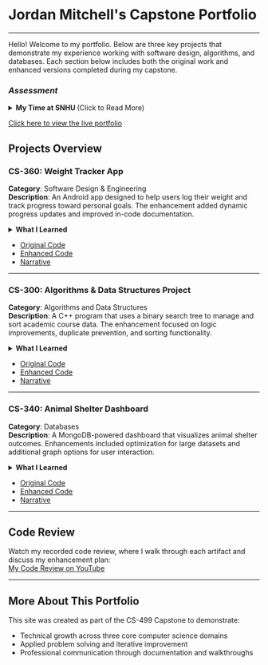 # Jordan Mitchell's Capstone Portfolio

---

Hello! Welcome to my portfolio. Below are three key projects that demonstrate my experience working with software design, algorithms, and databases. Each section below includes both the original work and enhanced versions completed during my capstone.

### **_Assessment_**
<details> <summary><strong> My Time at SNHU </strong> (Click to Read More)</summary> <br>

Over the course of this program, I’ve grown a lot as a developer. Coming into it, I had some basic coding experience, but I didn’t fully understand how to build real, usable software. Through each class and project, I’ve been able to take what I’ve learned and apply it in more hands on ways. This final capstone gave me a great opportunity to pull everything together and reflect on how much I’ve improved and where I want to go from here.

One of the biggest things I’ve learned is how important it is to connect with others. While I didn’t get to collaborate on coding projects with my peers, the discussion boards were really helpful for sharing and hearing new ideas. Communicating clearly and taking feedback in stride have made a big difference in how I approach problems. I’ve also gotten a lot better at writing clean, readable code. Adding comments that actually help someone understand what’s going on, using good structure, and thinking about how others might read or use my code are all things I’ve practiced throughout the program.

Another key area I’ve developed is how I communicate technical ideas. Whether it’s explaining how a function works or writing a summary for a user or mock stakeholders, I’ve had lots of chances to practice getting my point across without being overly complicated. My artifact narratives and the code review video especially helped me practice being more confident and clear when talking about my work and thought processes.

When it comes to solving problems with code, I’ve learned how to think things through more carefully. Using pseudocode first really helps break down bigger tasks into smaller steps. I’ve also become more comfortable choosing the right data structures and understanding how to balance performance with simplicity. The CS-300 project especially challenged me to come up with a logic structure that not only worked, but made sense to someone reading the code.

I’ve also gained more experience using professional tools and techniques. I’ve learned how to follow a software development process from planning to testing, and how to write code that meets certain standards. I spent time reviewing and improving my work to make it more efficient and easier to understand. That process showed me the value of slowing down to really think about each part of the program.

Security was something I thought of, but didn't know how to approach at first. Now I understand how deeply important it is. I’ve learned to look for vulnerabilities, validate inputs, and avoid risky coding practices. I also think more carefully now about how a program handles sensitive data or how even minor user actions can affect the system. These are things I know I’ll carry forward in future projects, as they are not things you should ever stop doing.

Looking at all three of my artifacts together, I think they give a good picture of what I can do. The weight tracker app shows how I can build software that’s useful and easy to use. The algorithms project highlights my ability to write and improve complex, logic-heavy code. The animal shelter dashboard is an example of how I can work with real data, visualize it, and turn it into something meaningful. Each one touches on different parts of what I’ve learned in this program, and I’m proud of how they came out.

Putting this portfolio together helped me realize how far I’ve come. It’s also made me excited to keep learning. I want to keep growing as a developer, improve my skills, and eventually work in a place where I can build software that helps people. I’ve got a clearer idea of where I’m headed next. I know what I enjoy, what I still need to work on, and the kind of work I want to do. This program gave me a strong foundation, and I’m ready to take the next step.
</details>

[Click here to view the live portfolio](https://jordan-mitche11.github.io/CS-499_Capstone/)

## Projects Overview

### CS-360: Weight Tracker App
**Category**: Software Design & Engineering  
**Description**: An Android app designed to help users log their weight and track progress toward personal goals. The enhancement added dynamic progress updates and improved in-code documentation.
<details> <summary><strong> What I Learned </strong></summary> <br>
Working on the weight tracker app helped me strengthen my understanding of user focused design and mobile development. I met the course learning outcomes related to software design and engineering by implementing clean architecture, improving documentation, and making the interface more intuitive based on feedback. I was able to hone my ability to apply design principles in a way that balances functionality with usability.
</details>

- [Original Code](./cs360/CS-360%20Weight%20Tracker%20App/CS360%20Project%20Weight%20Tracker%20ORIGINAL.zip)
- [Enhanced Code](./cs360/CS-360%20Weight%20Tracker%20App/CS499%20ENHANCED%20CS360%20Project%202%20Weight%20Tracker.zip)
- [Narrative](./cs360/CS-360%20Weight%20Tracker%20App/CS%20499%20Milestone%202%20Narrative.pdf)


---

### CS-300: Algorithms & Data Structures Project  
**Category**: Algorithms and Data Structures  
**Description**: A C++ program that uses a binary search tree to manage and sort academic course data. The enhancement focused on logic improvements, duplicate prevention, and sorting functionality.
<details> <summary><strong> What I Learned </strong></summary> <br>
This project gave me the chance to improve my problem solving and algorithm design skills. I reinforced concept surrounding data structures and algorithmic thinking, which are two of the program outcomes. I also worked on improving the logic so it was easier to follow and ran more efficiently. This gave me the chance to refactor parts of the code thoughtfully and think through how different conditions and edge cases were handled.
</details>

- [Original Code](./cs300/CS-300%20Algorithms%20&%20Data%20Stuctures%20Project/CS-300%20Final%20Project%20ORIGINAL.zip)
- [Enhanced Code](./cs300/CS-300%20Algorithms%20&%20Data%20Stuctures%20Project/CS499%20Milestone%203%20Code%20Enhancement.zip)
- [Narrative](./cs300/CS-300%20Algorithms%20&%20Data%20Stuctures%20Project/CS499%20Milestone%203%20Narrative.pdf)
  
---

### CS-340: Animal Shelter Dashboard  
**Category**: Databases  
**Description**: A MongoDB-powered dashboard that visualizes animal shelter outcomes. Enhancements included optimization for large datasets and additional graph options for user interaction.
<details> <summary><strong> What I Learned </strong></summary> <br>
This project gave me the chance to experiment with data analysis and full stack development by building a dynamic, interactive dashboard. I used tools like Dash and Pandas to connect a database, manage user input, and display the data in a way that made sense. I feel that it helped me meet the learning outcome related to working with databases and current data tools, and also showed me how to make complex data easier for others to understand.
</details>

- [Original Code](./cs340/CS-340%20Animal%20Shelter%20Dashboard/CS340%20Project%20Two%20ORIGINAL.zip)
- [Enhanced Code](./cs340/CS-340%20Animal%20Shelter%20Dashboard/CS499%20Module%205%20Milestone%20Four.zip)
- [Narrative](./cs340/CS-340%20Animal%20Shelter%20Dashboard/CS499%20Milestone%20Four%20Narrative.pdf)

---

## Code Review

Watch my recorded code review, where I walk through each artifact and discuss my enhancement plan:  
[ My Code Review on YouTube](https://www.youtube.com/watch?v=vbN04UZhdHo)

---

## More About This Portfolio

This site was created as part of the CS-499 Capstone to demonstrate:
- Technical growth across three core computer science domains
- Applied problem solving and iterative improvement
- Professional communication through documentation and walkthroughs
